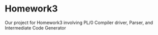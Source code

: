 # Homework3
Our project for Homework3 involving PL/0 Compiler driver, Parser, and Intermediate Code Generator
